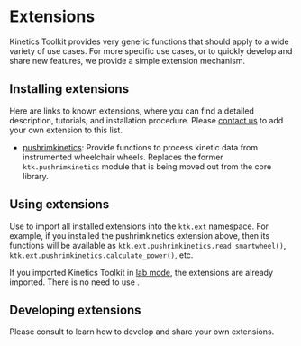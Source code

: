 # Extensions

Kinetics Toolkit provides very generic functions that should apply to a wide variety of use cases. For more specific use cases, or to quickly develop and share new features, we provide a simple extension mechanism.

## Installing extensions

Here are links to known extensions, where you can find a detailed description, tutorials, and installation procedure. Please [contact us](https://github.com/felixchenier/kineticstoolkit/discussions) to add your own extension to this list.

- [pushrimkinetics](https://github.com/felixchenier/kineticstoolkit_pushrimkinetics): Provide functions to process kinetic data from instrumented wheelchair wheels. Replaces the former `ktk.pushrimkinetics` module that is being moved out from the core library.

## Using extensions

Use [](api/ktk.import_extensions.rst) to import all installed extensions into the `ktk.ext` namespace. For example, if you installed the pushrimkinetics extension above, then its functions will be available as `ktk.ext.pushrimkinetics.read_smartwheel()`, `ktk.ext.pushrimkinetics.calculate_power()`, etc.

If you imported Kinetics Toolkit in [lab mode](ktk_installing.md), the extensions are already imported. There is no need to use [](api/ktk.import_extensions.rst).

## Developing extensions

Please consult [](dev_extensions) to learn how to develop and share your own extensions.
